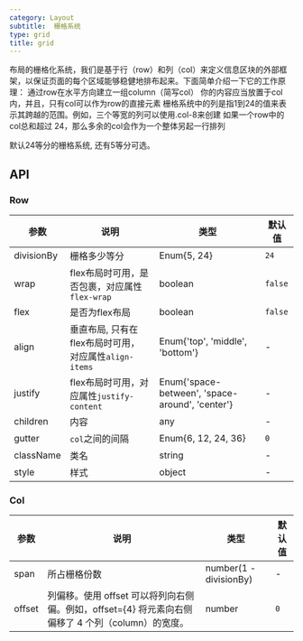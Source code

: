 ```yaml
---
category: Layout
subtitle:  栅格系统
type: grid
title: grid
---
```

布局的栅格化系统，我们是基于行（row）和列（col）来定义信息区块的外部框架，以保证页面的每个区域能够稳健地排布起来。下面简单介绍一下它的工作原理：
通过row在水平方向建立一组column（简写col）
你的内容应当放置于col内，并且，只有col可以作为row的直接元素
栅格系统中的列是指1到24的值来表示其跨越的范围。例如，三个等宽的列可以使用.col-8来创建
如果一个row中的col总和超过 24，那么多余的col会作为一个整体另起一行排列

默认24等分的栅格系统, 还有5等分可选。


## API

### Row

| 参数      | 说明             | 类型      | 默认值  |
|----------|------------------|----------|--------|
| divisionBy | 栅格多少等分 | Enum{5, 24}  | `24` |
| wrap | flex布局时可用，是否包裹，对应属性`flex-wrap` | boolean | `false` |
| flex | 是否为flex布局 | boolean | `false` |
| align | 垂直布局, 只有在flex布局时可用， 对应属性`align-items` | Enum{'top', 'middle', 'bottom'} | - |
| justify | flex布局时可用，对应属性`justify-content` | Enum{'space-between', 'space-around', 'center'} | - |
| children| 内容 | any | - |
| gutter | `col`之间的间隔 | Enum{6, 12, 24, 36} | `0` |
| className | 类名 | string | - |
| style | 样式 | object | - |

### Col

| 参数      | 说明             | 类型      | 默认值  |
|----------|------------------|----------|--------|
| span| 所占栅格份数 | number(1 - divisionBy) | - |
| offset | 列偏移。使用 offset 可以将列向右侧偏。例如，offset={4} 将元素向右侧偏移了 4 个列（column）的宽度。 | number | `0` |
